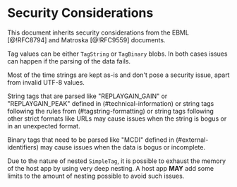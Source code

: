 # Security Considerations

This document inherits security considerations from the EBML [@!RFC8794] and Matroska [@!RFC9559] documents.

Tag values can be either `TagString` or `TagBinary` blobs. In both cases issues can happen if the parsing of the data fails.

Most of the time strings are kept as-is and don't pose a security issue, apart from invalid UTF-8 values.

String tags that are parsed like "REPLAYGAIN_GAIN" or "REPLAYGAIN_PEAK" defined in (#technical-information)
or string tags following the rules from (#tagstring-formatting) or string tags following other strict formats like URLs
may cause issues when the string is bogus or in an unexpected format.

Binary tags that need to be parsed like "MCDI" defined in (#external-identifiers) may cause issues when the data is bogus or incomplete.

Due to the nature of nested `SimpleTag`, it is possible to exhaust the memory of the host app by using very deep nesting.
A host app **MAY** add some limits to the amount of nesting possible to avoid such issues.

